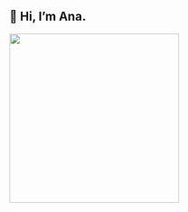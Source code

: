 ## 👋 Hi, I’m Ana.
 

<img src= "https://c.tenor.com/DVXNuYXLyGUAAAAC/raining-pixel.gif" width="300" height="300" />
